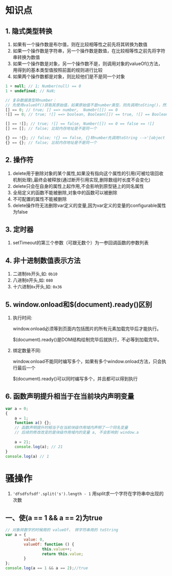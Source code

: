 # 知识点
## 1. 隐式类型转换

1. 如果有一个操作数是布尔值，则在比较相等性之前先将其转换为数值
2. 如果一个操作数是字符串，另一个操作数是数值，在比较相等性之前先将字符串转换为数值 
3. 如果一个操作数是对象，另一个操作数不是，则调用对象的valueOf()方法，用得到的基本类型值按照前面的规则进行比较
4. 如果两个操作数都是对象，则比较他们是不是同一个对象

```js
1 + null; // 1; Number(null) == 0
1 + undefined; // NaN;
```

```js
// 复杂数据类型转number：
// 先使用valueOf()获取其原始值，如果原始值不是number类型，则先调用toSting()，然后将字符串转为number
[] == 0; // true; [] ==> number,  Numebr([]) == 0
![] == 0; // true; ![] ==> boolean, Boolean([]) == true, ![] == Boolean(0) == false

[] == ![]; // true; ![] == false, Number([]) == 0 == false == ![]
[] == []; // false; 比较内存地址是不是同一个

{} == !{}; // false; !{} == false, {}转number先调用toString -->'[object Object]' --> NaN
{} == {}; // false; 比较内存地址是不是同一个
```

## 2. 操作符
1. delete用于删除对象的某个属性,如果没有指向这个属性的引用(可被垃圾回收机制处理),最终会被释放(通过断开引用实现,删除数组时长度不会变化)
2. delete只会在自身的属性上起作用,不会影响到原型链上的同名属性
3. 全局定义的函数不能被删除,对象中的函数可以被删除
4. 不可配置的属性不能被删除
5. delete操作符无法删除var定义的变量,因为var定义的变量的configurable属性为false

## 3. 定时器
1. setTimeout的第三个参数（可跟无数个）为一参回调函数的参数列表

## 4. 非十进制数值表示方法
1. 二进制`0b`开头,如:  `0b10`
2. 八进制`0`开头,如: `080`
3. 十六进制`0x`开头,如: `0x36`

## 5. window.onload和$(document).ready()区别
1. 执行时间:

	window.onload必须等到页面内包括图片的所有元素加载完毕后才能执行。 

	$(document).ready()是DOM结构绘制完毕后就执行，不必等到加载完毕。 

2. 绑定数量不同:

	window.onload不能同时编写多个，如果有多个window.onload方法，只会执行最后一个 

	$(document).ready()可以同时编写多个，并且都可以得到执行

## 6. 函数声明提升相当于在当前块内声明变量

```js
var a = 0;
{
	a = 1;
	function a() {}; 
	// 函数声明提升时相当于在当前块级作用域内声明了一个同名变量
	// 后续的修改改变的是块级作用域内的变量 a, 不会影响到 window.a
	
	a = 21;
	console.log(a); // 21
}
console.log(a) // 1
```

# 骚操作
1. `'dfsdfsfsdf'.split('s').length - 1` 用split求一个字符在字符串中出现的次数
## 一、使(a == 1 && a == 2)为true
```js
// 对象转数字的时候用的 valueOf， 转字符串用的 toString
var a = {
		value: 0,
		valueOf: function () {
				this.value++; 
				return this.value;
		}
};
console.log(a == 1 && a == 2);//true
```